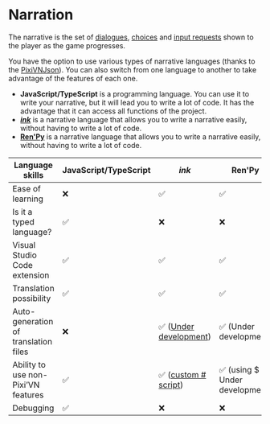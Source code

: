 # Narration

The narrative is the set of [dialogues](/start/dialogue.md), [choices](/start/choices.md) and [input requests](/start/input.md) shown to the player as the game progresses.

You have the option to use various types of narrative languages (thanks to the [PixiVNJson](/other-topics/pixi-vn-json.md)). You can also switch from one language to another to take advantage of the features of each one.

- **JavaScript/TypeScript** is a programming language. You can use it to write your narrative, but it will lead you to write a lot of code. It has the advantage that it can access all functions of the project.
- **[_ink_](/ink/ink.md)** is a narrative language that allows you to write a narrative easily, without having to write a lot of code.
- **[Ren'Py](/renpy/renpy.md)** is a narrative language that allows you to write a narrative easily, without having to write a lot of code.

| Language skills                      | JavaScript/TypeScript | _ink_                                                                                                   | Ren'Py                                             |
| ------------------------------------ | --------------------- | ------------------------------------------------------------------------------------------------------- | -------------------------------------------------- |
| Ease of learning                     | ❌                     | ✅                                                                                                       | ✅                                                  |
| Is it a typed language?              | ✅                     | ❌                                                                                                       | ❌                                                  |
| Visual Studio Code extension         | ✅                     | ✅                                                                                                       | ✅                                                  |
| Translation possibility              | ✅                     | ✅                                                                                                       | ✅                                                  |
| Auto-generation of translation files | ❌                     | ✅ ([Under development](https://github.com/DRincs-Productions/pixi-vn-json/issues/3)) | ✅ (Under development)           |
| Ability to use non-Pixi’VN features  | ✅                     | ✅  ([custom # script](/ink/ink-hashtag.md))                                          | ✅ (using $ - Under development) |
| Debugging                            | ✅                     | ❌                                                                                                       | ❌                                                  |
